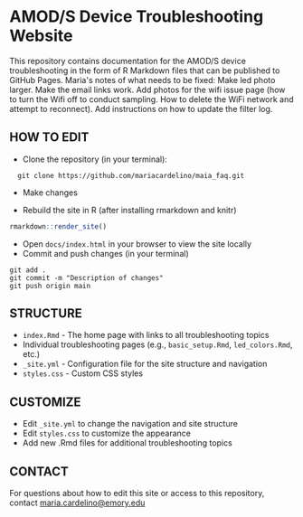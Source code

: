 # AMOD/S Device Troubleshooting Website

This repository contains documentation for the AMOD/S device troubleshooting in the form of R Markdown files that can be published to GitHub Pages.
Maria's notes of what needs to be fixed: Make led photo larger. Make the email links work. Add photos for the wifi issue page (how to turn the Wifi off to conduct sampling. How to delete the WiFi network and attempt to reconnect). Add instructions on how to update the filter log.

## HOW TO EDIT
- Clone the repository (in your terminal):
```
  git clone https://github.com/mariacardelino/maia_faq.git
```
- Make changes

- Rebuild the site in R (after installing rmarkdown and knitr)
```r
rmarkdown::render_site()
```
- Open `docs/index.html` in your browser to view the site locally
- Commit and push changes (in your terminal)
```
git add .
git commit -m "Description of changes"
git push origin main
```

## STRUCTURE

- `index.Rmd` - The home page with links to all troubleshooting topics
- Individual troubleshooting pages (e.g., `basic_setup.Rmd`, `led_colors.Rmd`, etc.)
- `_site.yml` - Configuration file for the site structure and navigation
- `styles.css` - Custom CSS styles

## CUSTOMIZE

- Edit `_site.yml` to change the navigation and site structure
- Edit `styles.css` to customize the appearance
- Add new .Rmd files for additional troubleshooting topics

## CONTACT

For questions about how to edit this site or access to this repository, contact maria.cardelino@emory.edu
